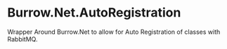 Burrow.Net.AutoRegistration
===========================

Wrapper Around Burrow.Net to allow for Auto Registration of classes with RabbitMQ.
